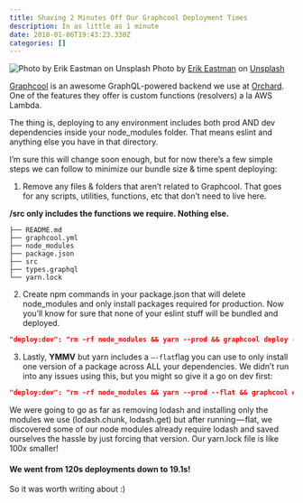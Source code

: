 ```yaml
---
title: Shaving 2 Minutes Off Our Graphcool Deployment Times
description: In as little as 1 minute
date: 2018-01-06T19:43:23.330Z
categories: []
---
```


![Photo by [Erik Eastman](https://unsplash.com/photos/yiptq3TFiX8?utm_source=unsplash&utm_medium=referral&utm_content=creditCopyText) on [Unsplash](https://unsplash.com/?utm_source=unsplash&utm_medium=referral&utm_content=creditCopyText)](https://cdn-images-1.medium.com/max/800/1*emGM4P2MpMFkQ2pIT1Cifg.jpeg)
Photo by [Erik Eastman](https://unsplash.com/photos/yiptq3TFiX8?utm_source=unsplash&utm_medium=referral&utm_content=creditCopyText) on [Unsplash](https://unsplash.com/?utm_source=unsplash&utm_medium=referral&utm_content=creditCopyText)

[Graphcool](https://graph.cool) is an awesome GraphQL-powered backend we use at [Orchard](https://www.orchard.ai). One of the features they offer is custom functions (resolvers) a la AWS Lambda.

The thing is, deploying to any environment includes both prod AND dev dependencies inside your node_modules folder. That means eslint and anything else you have in that directory.

I’m sure this will change soon enough, but for now there’s a few simple steps we can follow to minimize our bundle size & time spent deploying:

1. Remove any files & folders that aren’t related to Graphcool. That goes for any scripts, utilities, functions, etc that don’t need to live here.

**/src only includes the functions we require. Nothing else.**

```tree
├── README.md
├── graphcool.yml
├── node_modules
├── package.json
├── src
├── types.graphql
└── yarn.lock
```

2. Create npm commands in your package.json that will delete node_modules and only install packages required for production. Now you’ll know for sure that none of your eslint stuff will be bundled and deployed.

```json
"deploy:dev": "rm -rf node_modules && yarn --prod && graphcool deploy -t dev && yarn"
```

3. Lastly, **YMMV** but yarn includes a `—-flat`flag you can use to only install one version of a package across ALL your dependencies. We didn’t run into any issues using this, but you might so give it a go on dev first:

```json
"deploy:dev": "rm -rf node_modules && yarn --prod --flat && graphcool deploy -t dev && yarn"
```

We were going to go as far as removing lodash and installing only the modules we use (lodash.chunk, lodash.get) but after running — flat, we discovered some of our node modules already require lodash and saved ourselves the hassle by just forcing that version. Our yarn.lock file is like 100x smaller!

#### We went from 120s deployments down to 19.1s!

So it was worth writing about :)

